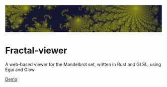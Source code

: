 <img alt="Header" src="assets/Mandelbrot.jpg">

# Fractal-viewer

A web-based viewer for the Mandelbrot set, written in Rust and GLSL, using Egui and Glow.

[Demo](https://nahuel-m.github.io/Fractal-viewer/)

